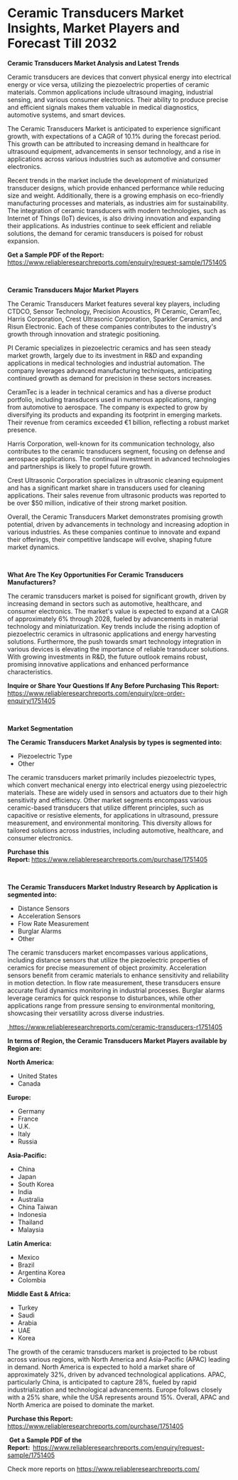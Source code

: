 <p><h1>Ceramic Transducers Market Insights, Market Players and Forecast Till 2032</h1></p><p><strong>Ceramic Transducers Market Analysis and Latest Trends</strong></p>
<p><p>Ceramic transducers are devices that convert physical energy into electrical energy or vice versa, utilizing the piezoelectric properties of ceramic materials. Common applications include ultrasound imaging, industrial sensing, and various consumer electronics. Their ability to produce precise and efficient signals makes them valuable in medical diagnostics, automotive systems, and smart devices.</p><p>The Ceramic Transducers Market is anticipated to experience significant growth, with expectations of a CAGR of 10.1% during the forecast period. This growth can be attributed to increasing demand in healthcare for ultrasound equipment, advancements in sensor technology, and a rise in applications across various industries such as automotive and consumer electronics. </p><p>Recent trends in the market include the development of miniaturized transducer designs, which provide enhanced performance while reducing size and weight. Additionally, there is a growing emphasis on eco-friendly manufacturing processes and materials, as industries aim for sustainability. The integration of ceramic transducers with modern technologies, such as Internet of Things (IoT) devices, is also driving innovation and expanding their applications. As industries continue to seek efficient and reliable solutions, the demand for ceramic transducers is poised for robust expansion.</p></p>
<p><strong>Get a Sample PDF of the Report:&nbsp;</strong> <a href="https://www.reliableresearchreports.com/enquiry/request-sample/1751405?utm_campaign=2487&utm_medium=2&utm_source=Github&utm_content=ia&utm_term=06042025&utm_id=ceramic-transducers">https://www.reliableresearchreports.com/enquiry/request-sample/1751405</a></p>
<p>&nbsp;</p>
<p><strong>Ceramic Transducers Major Market Players</strong></p>
<p><p>The Ceramic Transducers Market features several key players, including CTDCO, Sensor Technology, Precision Acoustics, PI Ceramic, CeramTec, Harris Corporation, Crest Ultrasonic Corporation, Sparkler Ceramics, and Risun Electronic. Each of these companies contributes to the industry's growth through innovation and strategic positioning.</p><p>PI Ceramic specializes in piezoelectric ceramics and has seen steady market growth, largely due to its investment in R&D and expanding applications in medical technologies and industrial automation. The company leverages advanced manufacturing techniques, anticipating continued growth as demand for precision in these sectors increases.</p><p>CeramTec is a leader in technical ceramics and has a diverse product portfolio, including transducers used in numerous applications, ranging from automotive to aerospace. The company is expected to grow by diversifying its products and expanding its footprint in emerging markets. Their revenue from ceramics exceeded €1 billion, reflecting a robust market presence.</p><p>Harris Corporation, well-known for its communication technology, also contributes to the ceramic transducers segment, focusing on defense and aerospace applications. The continual investment in advanced technologies and partnerships is likely to propel future growth.</p><p>Crest Ultrasonic Corporation specializes in ultrasonic cleaning equipment and has a significant market share in transducers used for cleaning applications. Their sales revenue from ultrasonic products was reported to be over $50 million, indicative of their strong market position.</p><p>Overall, the Ceramic Transducers Market demonstrates promising growth potential, driven by advancements in technology and increasing adoption in various industries. As these companies continue to innovate and expand their offerings, their competitive landscape will evolve, shaping future market dynamics.</p></p>
<p>&nbsp;</p>
<p><strong>What Are The Key Opportunities For Ceramic Transducers Manufacturers?</strong></p>
<p><p>The ceramic transducers market is poised for significant growth, driven by increasing demand in sectors such as automotive, healthcare, and consumer electronics. The market's value is expected to expand at a CAGR of approximately 6% through 2028, fueled by advancements in material technology and miniaturization. Key trends include the rising adoption of piezoelectric ceramics in ultrasonic applications and energy harvesting solutions. Furthermore, the push towards smart technology integration in various devices is elevating the importance of reliable transducer solutions. With growing investments in R&D, the future outlook remains robust, promising innovative applications and enhanced performance characteristics.</p></p>
<p><strong>Inquire or Share Your Questions If Any Before Purchasing This Report:</strong> <a href="https://www.reliableresearchreports.com/enquiry/pre-order-enquiry/1751405?utm_campaign=2487&utm_medium=2&utm_source=Github&utm_content=ia&utm_term=06042025&utm_id=ceramic-transducers">https://www.reliableresearchreports.com/enquiry/pre-order-enquiry/1751405</a></p>
<p>&nbsp;</p>
<p><strong>Market Segmentation</strong></p>
<p><strong>The Ceramic Transducers Market Analysis by types is segmented into:</strong></p>
<p><ul><li>Piezoelectric Type</li><li>Other</li></ul></p>
<p><p>The ceramic transducers market primarily includes piezoelectric types, which convert mechanical energy into electrical energy using piezoelectric materials. These are widely used in sensors and actuators due to their high sensitivity and efficiency. Other market segments encompass various ceramic-based transducers that utilize different principles, such as capacitive or resistive elements, for applications in ultrasound, pressure measurement, and environmental monitoring. This diversity allows for tailored solutions across industries, including automotive, healthcare, and consumer electronics.</p></p>
<p><strong>Purchase this Report:&nbsp;</strong><a href="https://www.reliableresearchreports.com/purchase/1751405?utm_campaign=2487&utm_medium=2&utm_source=Github&utm_content=ia&utm_term=06042025&utm_id=ceramic-transducers">https://www.reliableresearchreports.com/purchase/1751405</a></p>
<p>&nbsp;</p>
<p><strong>The Ceramic Transducers Market Industry Research by Application is segmented into:</strong></p>
<p><ul><li>Distance Sensors</li><li>Acceleration Sensors</li><li>Flow Rate Measurement</li><li>Burglar Alarms</li><li>Other</li></ul></p>
<p><p>The ceramic transducers market encompasses various applications, including distance sensors that utilize the piezoelectric properties of ceramics for precise measurement of object proximity. Acceleration sensors benefit from ceramic materials to enhance sensitivity and reliability in motion detection. In flow rate measurement, these transducers ensure accurate fluid dynamics monitoring in industrial processes. Burglar alarms leverage ceramics for quick response to disturbances, while other applications range from pressure sensing to environmental monitoring, showcasing their versatility across diverse industries.</p></p>
<p><a href="https://www.reliableresearchreports.com/ceramic-transducers-r1751405?utm_campaign=2487&utm_medium=2&utm_source=Github&utm_content=ia&utm_term=06042025&utm_id=ceramic-transducers">&nbsp;https://www.reliableresearchreports.com/ceramic-transducers-r1751405</a></p>
<p><strong>In terms of Region, the Ceramic Transducers Market Players available by Region are:</strong></p>
<p>
    <p> <strong> North America: </strong>
        <ul>
            <li>United States</li>
            <li>Canada</li>
        </ul>
        </p> 
    <p> <strong> Europe: </strong>
        <ul>
            <li>Germany</li>
            <li>France</li>
            <li>U.K.</li>
            <li>Italy</li>
            <li>Russia</li>
        </ul>
        </p> 
    <p> <strong> Asia-Pacific: </strong>
        <ul>
            <li>China</li>
            <li>Japan</li>
            <li>South Korea</li>
            <li>India</li>
            <li>Australia</li>
            <li>China Taiwan</li>
            <li>Indonesia</li>
            <li>Thailand</li>
            <li>Malaysia</li>
        </ul>
        </p> 
    <p> <strong> Latin America: </strong>
        <ul>
            <li>Mexico</li>
            <li>Brazil</li>
            <li>Argentina Korea</li>
            <li>Colombia</li>
        </ul>
        </p> 
    <p> <strong> Middle East & Africa: </strong>
        <ul>
            <li>Turkey</li>
            <li>Saudi</li>
            <li>Arabia</li>
            <li>UAE</li>
            <li>Korea</li>
        </ul>
    </p>
    </p>
<p><p>The growth of the ceramic transducers market is projected to be robust across various regions, with North America and Asia-Pacific (APAC) leading in demand. North America is expected to hold a market share of approximately 32%, driven by advanced technological applications. APAC, particularly China, is anticipated to capture 28%, fueled by rapid industrialization and technological advancements. Europe follows closely with a 25% share, while the USA represents around 15%. Overall, APAC and North America are poised to dominate the market.</p></p>
<p><strong>Purchase this Report: </strong><a href="https://www.reliableresearchreports.com/purchase/1751405?utm_campaign=2487&utm_medium=2&utm_source=Github&utm_content=ia&utm_term=06042025&utm_id=ceramic-transducers">https://www.reliableresearchreports.com/purchase/1751405</a></p>
<p>&nbsp;<strong>Get a Sample PDF of the Report:&nbsp;&nbsp;</strong><a href="https://www.reliableresearchreports.com/enquiry/request-sample/1751405?utm_campaign=2487&utm_medium=2&utm_source=Github&utm_content=ia&utm_term=06042025&utm_id=ceramic-transducers">https://www.reliableresearchreports.com/enquiry/request-sample/1751405</a></p>
<p><strong></strong></p>
<p>Check more reports on <a href="https://www.reliableresearchreports.com/?utm_campaign=2487&utm_medium=2&utm_source=Github&utm_content=ia&utm_term=06042025&utm_id=ceramic-transducers">https://www.reliableresearchreports.com/</a></p>